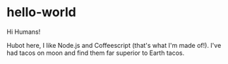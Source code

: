 # hello-world
 
 Hi Humans!

 Hubot here, I like Node.js and Coffeescript (that's what I'm made of!). 
 I've had tacos on moon and find them far superior to Earth tacos.
